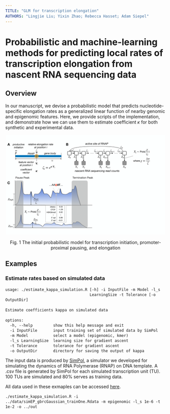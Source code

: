 ```yaml
---
TITLE: "GLM for transcription elongation"
AUTHORS: "Lingjie Liu; Yixin Zhao; Rebecca Hasset; Adam Siepel"
---
```


# Probabilistic and machine-learning methods for predicting local rates of transcription elongation from nascent RNA sequencing data

## Overview
In our manuscript, we devise a probabilistic model that predicts nucleotide-specific elongation rates as a generalized linear function of nearby genomic and epigenomic features. Here, we provide scripts of the implementation, and demonstrate how we can use them to estimate coefficient $\kappa$ for both synthetic and experimental data.

<p align="center">
  <img src="figures/concept.png" alt="glm" width="500"/>
</p>

<p align = "center">
	Fig. 1 The initial probabilistic model for transcription initiation, promoter-proximal pausing, and elongation
</p>

## Examples

### Estimate rates based on simulated data

```
usage: ./estimate_kappa_simulation.R [-h] -i InputFile -m Model -l_s
                                     LearningSize -t Tolerance [-o OutputDir]

Estimate coefficients kappa on simulated data

options:
  -h, --help         show this help message and exit
  -i InputFile       input training set of simulated data by SimPol
  -m Model           select a model (epigenomic, kmer)
  -l_s LearningSize  learning size for gradient ascent
  -t Tolerance       tolerance for gradient ascent
  -o OutputDir       directory for saving the output of kappa
```

The input data is produced by [SimPol](https://github.com/CshlSiepelLab/SimPol), a simulator we developed for simulating the dynamics of RNA Polymerase (RNAP) on DNA template. 
A .csv file is generated by SimPol for each simulated transcription unit (TU). 100 TUs are simulated and 80% serves as training data.

All data used in these exmaples can be accessed [here](https://usegalaxy.org/u/lingjie_liu/h/glm-test-data). 

```
./estimate_kappa_simulation.R -i ../data/simEP_gbrcGaussian_trainOne.Rdata -m epigenomic -l_s 1e-6 -t 1e-2 -o ../out
```
